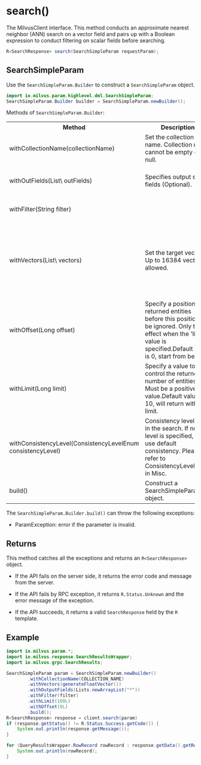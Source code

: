 # search()

The MilvusClient interface. This method conducts an approximate nearest neighbor (ANN) search on a vector field and pairs up with a Boolean expression to conduct filtering on scalar fields before searching.

```java
R<SearchResponse> search(SearchSimpleParam requestParam);
```

## SearchSimpleParam

Use the `SearchSimpleParam.Builder` to construct a `SearchSimpleParam` object.

```java
import io.milvus.param.highlevel.dml.SearchSimpleParam;
SearchSimpleParam.Builder builder = SearchSimpleParam.newBuilder();
```

Methods of `SearchSimpleParam.Builder`:

<table>
    <tr>
        <th>Method</th>
        <th>Description</th>
        <th>Parameters</th>
    </tr>
    <tr>
        <td>withCollectionName(collectionName)</td>
        <td>Set the collection name. Collection name cannot be empty or null.</td>
        <td>collectionName: target collection name</td>
    </tr>
    <tr>
        <td>withOutFields(List\<String> outFields)</td>
        <td>Specifies output scalar fields (Optional).</td>
        <td><br/>outFields: The name list of fields to be outputed</td>
    </tr>
    <tr>
        <td>withFilter(String filter)</td>
        <td></td>
        <td>filter: The expression to filter scalar fields</td>
    </tr>
    <tr>
        <td>withVectors(List\<?> vectors)</td>
        <td>Set the target vector. Up to 16384 vectors allowed.</td>
        <td>vectors: <br/>- If target field type is float vector, List\< List\<Float>gt; is required;<br/>- If target field type is binary vector, List\<ByteBuffer> is required;</td>
    </tr>
    <tr>
        <td>withOffset(Long offset)</td>
        <td>Specify a position, the returned entities before this position will be ignored. Only take effect when the 'limit' value is specified.Default value is 0, start from begin.</td>
        <td>offset: A value to define the position</td>
    </tr>
    <tr>
        <td>withLimit(Long limit)</td>
        <td>Specify a value to control the returned number of entities. Must be a positive value.Default value is 10, will return without limit.</td>
        <td>limit: A value to define the limit of returned entities</td>
    </tr>
    <tr>
        <td>withConsistencyLevel(ConsistencyLevelEnum consistencyLevel)</td>
        <td>Consistency level used in the search. If no level is specified, will use default consistency. Please refer to ConsistencyLevelEnum in Misc.</td>
        <td>consistencyLevel: The consistency level used in the search</td>
    </tr>
    <tr>
        <td>build()</td>
        <td>Construct a SearchSimpleParam object.</td>
        <td>N/A</td>
    </tr>
</table>

The `SearchSimpleParam.Builder.build()` can throw the following exceptions:

- ParamException: error if the parameter is invalid.

## Returns

This method catches all the exceptions and returns an `R<SearchResponse>` object.

- If the API fails on the server side, it returns the error code and message from the server.

- If the API fails by RPC exception, it returns `R.Status.Unknown` and the error message of the exception.

- If the API succeeds, it returns a valid `SearchResponse` held by the `R` template.

## Example

```java
import io.milvus.param.*;
import io.milvus.response.SearchResultsWrapper;
import io.milvus.grpc.SearchResults;

SearchSimpleParam param = SearchSimpleParam.newBuilder()
        .withCollectionName(COLLECTION_NAME)
        .withVectors(generateFloatVector())
        .withOutputFields(Lists.newArrayList("*"))
        .withFilter(filter)
        .withLimit(100L)
        .withOffset(0L)
        .build();
R<SearchResponse> response = client.search(param)
if (response.getStatus() != R.Status.Success.getCode()) {
    System.out.println(response.getMessage());
}

for (QueryResultsWrapper.RowRecord rowRecord : response.getData().getRowRecords()) {
    System.out.println(rowRecord);
}
```
